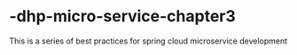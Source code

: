 # -dhp-micro-service-chapter3
This is a series of best practices for spring cloud microservice development
